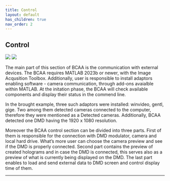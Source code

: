```yaml
---
title: Control
layout: default
has_children: true
nav_order: 2
---
```

## [](#header-2)Control
![](/lbsa/assets/images/Command_line.png)
![](/lbsa/assets/images/Control_full.png)

The main part of this section of BCAA is the communication with external devices. The BCAA requires MATLAB 2023b or newer, with the Image Acqusition Toolbox. Additionally, user is responsible to install adaptors enabling software - camera communication, through add-ons avaialble within MATLAB. At the initation phase, the BCAA will check available components and display their status in the commend line.

In the brought example, three such adaptors were installed: winvideo, gentl, gige. Two among them detected cameras connected to the computer, therefore they were mentioned as a Detected cameras. Additionally, BCAA detected one DMD having the 1920 x 1080 resolution.

Moreover the BCAA control section can be divided into three parts. First of them is responsible for the connection with DMD modulator, camera and local hard drive. What’s more user can choose the camera preview and see if the DMD is properly connected. Second part contains the preview of created holograms and in case the DMD is connected, this serves also as a preview of what is currently being displayed on the DMD. The last part enables to load and send external data to DMD screen and control display time of them.




----
